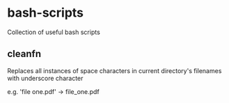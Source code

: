 # bash-scripts
Collection of useful bash scripts

## cleanfn
Replaces all instances of space characters in current directory's filenames with underscore character

e.g. 'file one.pdf' -> file_one.pdf
